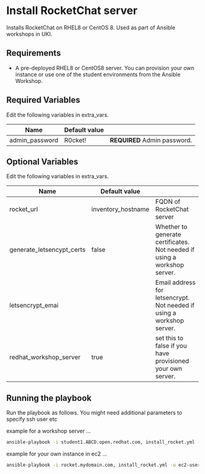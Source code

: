 Install RocketChat server
=========

Installs RocketChat on RHEL8 or CentOS 8. Used as part of Ansible workshops in UKI.

Requirements
------------

* A pre-deployed RHEL8 or CentOS8 server. You can provision your own instance or use one of the student environments from the Ansible Workshop.

Required Variables
------------

Edit the following variables in extra_vars.

| Name                      | Default value         |                                                                                  |
|---------------------------|-----------------------|----------------------------------------------------------------------------------|
| admin_password            | R0cket!               | **REQUIRED** Admin password.                                                     |


Optional Variables
------------

Edit the following variables in extra_vars.

| Name                      | Default value         |                                                                                  |
|---------------------------|-----------------------|----------------------------------------------------------------------------------|
| rocket_url                | inventory_hostname    | FQDN of RocketChat server                                                        |
| generate_letsencypt_certs | false                 | Whether to generate certificates. Not needed if using a workshop server.         |
| letsencrypt_emai          |                       | Email address for letsencrypt. Not needed if using a workshop server.            |
| redhat_workshop_server    | true                  | set this to false if you have provisioned your own server.                       |

Running the playbook
------------

Run the playbook as follows. You might need additional parameters to specify ssh user etc

example for a workshop server ...

```bash
ansible-playbook -i student1.ABCD.open.redhat.com, install_rocket.yml -u student1 -k -e @extra_vars
```

example for your own instance in ec2 ...

```bash
ansible-playbook -i rocket.mydomain.com, install_rocket.yml -u ec2-user --private-key=~/.ssh/id_rsa -e @extra_vars
```